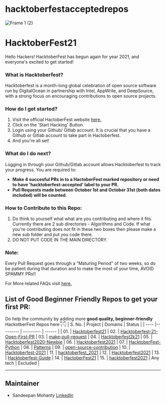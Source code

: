 # hacktoberfestacceptedrepos
![Frame 1 (2)](https://user-images.githubusercontent.com/55616388/135486681-adf5d5e7-d03c-4352-8e0c-d33ca1bee931.jpg)


# HacktoberFest21

Hello Hackers! 
HacktoberFest has begun again for year 2021, and everyone's excited to get started!


### What is Hacktoberfest?
Hacktoberfest is a month-long global celebration of open source software run by DigitalOcean in partnership with Intel, AppWrite, and DeepSource, with a strong focus on encouraging contributions to open source projects.

### How do I get started?
1. Visit the official HactoberFest website [here.](https://hacktoberfest.digitalocean.com/)
2. Click on the 'Start Hacking' Button.
3. Login using your Github/ Gitlab account. It is crucial that you have a Github or Gitlab account to take part in Hactoberfest.
4. And you're all set!

### What do I do next?
Logging in through your Github/Gitlab account allows Hacktoberfest to track your progress.
You are required to:
- **Make 4 succesful PRs in to a HactoberFest marked repository or need to have 'hacktoberfest-accepted' label to your PR.**
- **Pull Requests made between October 1st and October 31st (both dates included) will be counted.**

### How to Contribute to this Repo:
1. Do think to yourself what what are you contributing and where it fits. Currently there are 2 sub directories - Algorithms and Code. If what you're contributing does not fit in these two boxes then please make a new sub folder and put you code there.
2. DO NOT PUT CODE IN THE MAIN DIRECTORY.

### Note:
Every Pull Request goes through a "Maturing Period" of two weeks, so do be patient during that duration and to make the most of your time, AVOID SPAMMY PRs!!

For More related FAQs visit [here.](https://hacktoberfest.digitalocean.com/faq)

## List of Good Beginner Friendly Repos to get your first PR:
Do help the community by adding more **good quality, beginner-friendly** HackotberFest Repos here👇👇
| S. No. | Project | Domains | Status |
| ---- |--------- | --------- | ------ |
| 01. | [Hacktoberfest21](https://github.com/manisha069/HacktoberFest21)
| 02. | [Hacktoberfest-21-Open-First-PR](https://github.com/iamdevvalecha/Hacktoberfest-21-Open-First-PR) 
| 03. | [make-pull-request](https://github.com/twowaits/make-pull-request) 
| 04. | [Hacktoberfest2k21](https://github.com/fineanmol/Hacktoberfest2k21) 
| 05. | [Hacktoberfest2020-Newbie](https://github.com/sahanihit/Hacktoberfest2020-Newbie) 
| 06. | [Hacktoberfest2021](https://github.com/vinitshahdeo/Hacktoberfest2021/blob/main/explore/PROJECTS.md) 
| 07. | [HacktoberFest-Python](https://github.com/hctnm1/HacktoberFest-Python) 
| 08. | [Patterns](https://github.com/hhhrrrttt222111/Patterns) 
| 09. | [open-source-contribution](https://github.com/Shubhamrawat5/open-source-contribution) 
| 10. | [Hacktoberfest-2021](https://github.com/vijaygupta18/Hacktoberfest-2021) 
| 11. | [hacktoberfest_2021](https://github.com/viralvaghela/hacktoberfest_2021) 
| 12. | [Hacktoberfest2021](https://github.com/Sangwan5688/Hacktoberfest2021) 
| 13. | [Hacktoberfest-Guide](https://github.com/avinash201199/Hacktoberfest-Guide) 
| 14. | [HactoberFest21](https://github.com/sudip-mondal-2002/HactoberFest21) 
| 15. | [hacktoberfest2021](https://github.com/open-for-everyone/hacktoberfest2021) | Any tech | Excluded |

---
## Maintainer
- Sandeepan Mohanty [LinkedIn](https://www.linkedin.com/in/sandeepan-mohanty-979908204?lipi=urn%3Ali%3Apage%3Ad_flagship3_profile_view_base_contact_details%3Bo6ONfl5uTpupDW5q%2BfWvzw%3D%3D
) 
